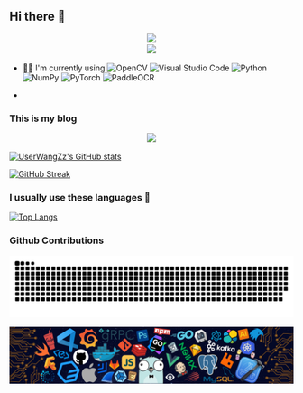 ## Hi there 👋
<div align="center">
  <picture>
      <source media="(prefers-color-scheme: dark)" srcset="https://cdn.jsdelivr.net/gh/sun0225SUN/sun0225SUN/assets/images/coding.gif" />
      <source media="(prefers-color-scheme: light)" srcset="https://cdn.jsdelivr.net/gh/sun0225SUN/sun0225SUN/assets/images/developer.svg" height="225px" />
      <img src="https://cdn.jsdelivr.net/gh/sun0225SUN/sun0225SUN/assets/images/coding.gif" />
    </picture>
</div>
<div align="center"> <img src="https://visitor-badge.glitch.me/badge?page_id=UserWangZz" /> </div>

- 👨‍💻 I'm currently using
![OpenCV](https://img.shields.io/badge/opencv-%23white.svg?style=flat-square&logo=opencv&logoColor=white)
![Visual Studio Code](https://img.shields.io/badge/Visual%20Studio%20Code-0078d7.svg?style=flat-square&logo=visual-studio-code&logoColor=white)
![Python](https://img.shields.io/badge/python-3670A0?style=flat-square&logo=python&logoColor=ffdd54)
![NumPy](https://img.shields.io/badge/numpy-%23013243.svg?style=flat-square&logo=numpy&logoColor=white)
![PyTorch](https://img.shields.io/badge/PyTorch-%23EE4C2C.svg?style=flat-square&logo=PyTorch&logoColor=white)
![PaddleOCR](https://img.shields.io/badge/PaddleOCR-3670A0)

- 

### This is my blog

<div align="center"> <img src="https://stats.justsong.cn/api/csdn?id=qq_32577169"> </div>

[![UserWangZz's GitHub stats](https://github-readme-stats-greatv.vercel.app/api?username=UserWangZz&show_icons=true&theme=cobalt)](https://github.com/UserWangZz)

[![GitHub Streak](https://github-readme-streak-stats.herokuapp.com/?user=UserWangZz&theme=gotham)](https://git.io/streak-stats)

### I usually use these languages 🤔

[![Top Langs](https://github-readme-stats-greatv.vercel.app/api/top-langs/?username=UserWangZz&layout=compact&theme=gotham)](https://github.com/UserWangZz)

### Github Contributions

![](https://raw.githubusercontent.com/UserWangZz/UserWangZz/output/github-contribution-grid-snake.svg)

<img src="pic/downpic.png" />

<!--
**UserWangZz/UserWangZz** is a ✨ _special_ ✨ repository because its `README.md` (this file) appears on your GitHub profile.

Here are some ideas to get you started:

- 🔭 I’m currently working on ...
- 🌱 I’m currently learning ...
- 👯 I’m looking to collaborate on ...
- 🤔 I’m looking for help with ...
- 💬 Ask me about ...
- 📫 How to reach me: ...
- 😄 Pronouns: ...
- ⚡ Fun fact: ...
-->
